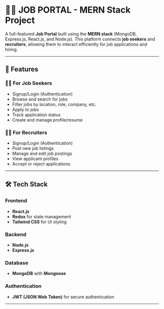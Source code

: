 # 🧑‍💼 JOB PORTAL - MERN Stack Project

A full-featured **Job Portal** built using the **MERN stack** (MongoDB, Express.js, React.js, and Node.js). This platform connects **job seekers** and **recruiters**, allowing them to interact efficiently for job applications and hiring.

---

## 🚀 Features

### 👨‍💼 For Job Seekers
- Signup/Login (Authentication)
- Browse and search for jobs
- Filter jobs by location, role, company, etc.
- Apply to jobs
- Track application status
- Create and manage profile/resume

### 🧑‍💻 For Recruiters
- Signup/Login (Authentication)
- Post new job listings
- Manage and edit job postings
- View applicant profiles
- Accept or reject applications

---

## 🛠️ Tech Stack

### Frontend
- **React.js**
- **Redux** for state management
- **Tailwind CSS** for UI styling

### Backend
- **Node.js**
- **Express.js**

### Database
- **MongoDB** with **Mongoose**

### Authentication
- **JWT (JSON Web Token)** for secure authentication

---


